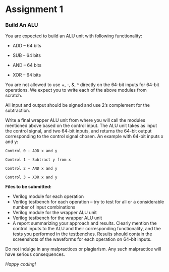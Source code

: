 # Assignment 1   

### Build An ALU

You are expected to build an ALU unit with following functionality: 

* ADD – 64 bits   

* SUB – 64 bits  

* AND – 64 bits 

* XOR – 64 bits 

You are not allowed to use +, -, &, ^ directly on the 64-bit inputs for 64-bit operations. We expect you to write each of the above modules from scratch. 

All input and output should be signed and use 2’s complement for the subtraction. 

Write a final wrapper ALU unit from where you will call the modules mentioned above based on the control input. The ALU unit takes as input the control signal, and two 64-bit inputs, and returns the 64-bit output corresponding to the control signal chosen. An example with 64-bit inputs x and y: 

    Control 0 - ADD x and y 

    Control 1 – Subtract y from x 

    Control 2 – AND x and y 

    Control 3 – XOR x and y 

**Files to be submitted:**

* Verilog module for each operation 
* Verilog testbench for each operation – try to test for all or a considerable number of input combinations  
* Verilog module for the wrapper ALU unit 
* Verilog testbench for the wrapper ALU unit 
* A report summarizing your approach and results. Clearly mention the control inputs to the ALU and their corresponding functionality, and the tests you performed in the testbenches. Results should contain the screenshots of the waveforms for each operation on 64-bit inputs. 


Do not indulge in any malpractices or plagiarism. Any such malpractice will have serious consequences. 

*Happy coding!* 
